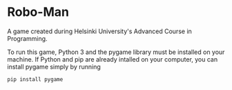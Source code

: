 # Robo-Man
A game created during Helsinki University's Advanced Course in Programming.

To run this game, Python 3 and the pygame library must be installed on your machine.
If Python and pip are already intalled on your computer, you can install pygame simply by running
```
pip install pygame
```
